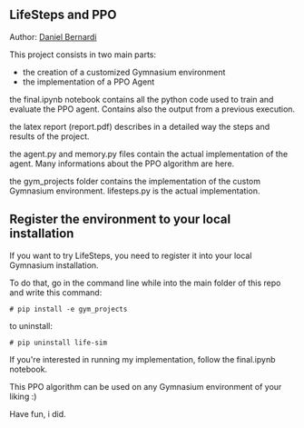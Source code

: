 ## LifeSteps and PPO

Author: [Daniel Bernardi](http://github.com/ancaah)

This project consists in two main parts:
- the creation of a customized Gymnasium environment
- the implementation of a PPO Agent

the final.ipynb notebook contains all the python code used to train and evaluate the PPO agent. Contains also the output from a previous execution.

the latex report (report.pdf) describes in a detailed way the steps and results of the project.

the agent.py and memory.py files contain the actual implementation of the agent. Many informations about the PPO algorithm are here.

the gym_projects folder contains the implementation of the custom Gymnasium environment. lifesteps.py is the actual implementation.


## Register the environment to your local installation
If you want to try LifeSteps, you need to register it into your local Gymnasium installation.

To do that, go in the command line while into the main folder of this repo and write this command:
```
# pip install -e gym_projects
```
to uninstall:
```
# pip uninstall life-sim
```

If you're interested in running my implementation, follow the final.ipynb notebook.

This PPO algorithm can be used on any Gymnasium environment of your liking :\)

Have fun, i did.
